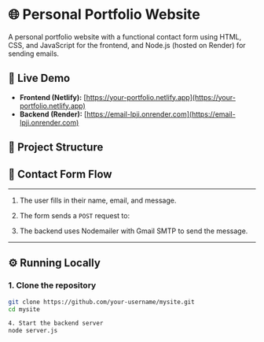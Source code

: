 # 🌐 Personal Portfolio Website

A personal portfolio website with a functional contact form using HTML, CSS, and JavaScript for the frontend, and Node.js (hosted on Render) for sending emails.

## 🔗 Live Demo

- **Frontend (Netlify):** [https://your-portfolio.netlify.app](https://your-portfolio.netlify.app)
- **Backend (Render):** [https://email-lpji.onrender.com](https://email-lpji.onrender.com)


## 📁 Project Structure


## 📨 Contact Form Flow

---

1. The user fills in their name, email, and message.
2. The form sends a `POST` request to:

3. The backend uses Nodemailer with Gmail SMTP to send the message.

---

## ⚙️ Running Locally

### 1. Clone the repository

```bash
git clone https://github.com/your-username/mysite.git
cd mysite

4. Start the backend server
node server.js
